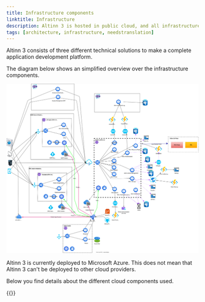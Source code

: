 ```yaml
---
title: Infrastructure components
linktitle: Infrastructure
description: Altinn 3 is hosted in public cloud, and all infrastructure components are cloud based.
tags: [architecture, infrastructure, needstranslation]
---
```


Altinn 3 consists of three different technical solutions to make a complete application development platform.

The diagram below shows an simplified overview over the infrastructure components.

![Infrastructure](altinn.infrastructure.drawio.svg "Infrastructure")

Altinn 3 is currently deployed to Microsoft Azure.
This does not mean that Altinn 3 can't be deployed to other cloud providers.

Below you find details about the different cloud components used.

<object data="infrastructure_components.svg" type="image/svg+xml" style="width: 100%;"></object>

{{<children />}}
